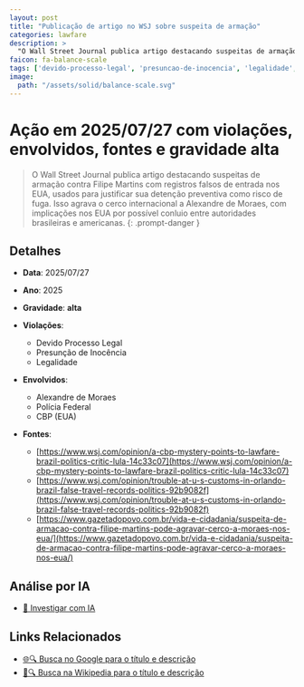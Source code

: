 ```yaml
---
layout: post
title: "Publicação de artigo no WSJ sobre suspeita de armação"
categories: lawfare
description: > 
  "O Wall Street Journal publica artigo destacando suspeitas de armação contra Filipe Martins com registros falsos de entrada nos EUA, usados para justificar sua detenção preventiva como risco de fuga. Isso agrava o cerco internacional a Alexandre de Moraes, com implicações nos EUA por possível conluio entre autoridades brasileiras e americanas."
faicon: fa-balance-scale
tags: ['devido-processo-legal', 'presuncao-de-inocencia', 'legalidade', 'alexandre-de-moraes', 'policia-federal', 'cbp-eua', 'gravidade-alta', 'filipe-martins', 'armacao', 'registros-falsos', 'eua']
image:
  path: "/assets/solid/balance-scale.svg"
---
```


# Ação em 2025/07/27 com violações, envolvidos, fontes e gravidade alta

> O Wall Street Journal publica artigo destacando suspeitas de armação contra Filipe Martins com registros falsos de entrada nos EUA, usados para justificar sua detenção preventiva como risco de fuga. Isso agrava o cerco internacional a Alexandre de Moraes, com implicações nos EUA por possível conluio entre autoridades brasileiras e americanas.
{: .prompt-danger }

## Detalhes
- **Data**: 2025/07/27
- **Ano**: 2025
- **Gravidade**: **alta** <i class="fas fa-balance-scale"></i>

- **Violações**:
  - Devido Processo Legal
  - Presunção de Inocência
  - Legalidade
- **Envolvidos**:
  - Alexandre de Moraes
  - Polícia Federal
  - CBP (EUA)
- **Fontes**:
  - [https://www.wsj.com/opinion/a-cbp-mystery-points-to-lawfare-brazil-politics-critic-lula-14c33c07](https://www.wsj.com/opinion/a-cbp-mystery-points-to-lawfare-brazil-politics-critic-lula-14c33c07)
  - [https://www.wsj.com/opinion/trouble-at-u-s-customs-in-orlando-brazil-false-travel-records-politics-92b9082f](https://www.wsj.com/opinion/trouble-at-u-s-customs-in-orlando-brazil-false-travel-records-politics-92b9082f)
  - [https://www.gazetadopovo.com.br/vida-e-cidadania/suspeita-de-armacao-contra-filipe-martins-pode-agravar-cerco-a-moraes-nos-eua/](https://www.gazetadopovo.com.br/vida-e-cidadania/suspeita-de-armacao-contra-filipe-martins-pode-agravar-cerco-a-moraes-nos-eua/)

## Análise por IA
- [🤖 Investigar com IA](https://www.perplexity.ai/search?q=%20Publica%C3%A7%C3%A3o%20de%20artigo%20no%20WSJ%20sobre%20suspeita%20de%20arma%C3%A7%C3%A3o%20O%20Wall%20Street%20Journal%20publica%20artigo%20destacando%20suspeitas%20de%20arma%C3%A7%C3%A3o%20contra%20Filipe%20Martins%20com%20registros%20falsos%20de%20entrada%20nos%20EUA%2C%20usados%20para%20justificar%20sua%20deten%C3%A7%C3%A3o%20preventiva%20como%20risco%20de%20fuga.%20Isso%20agrava%20o%20cerco%20internacional%20a%20Alexandre%20de%20Moraes%2C%20com%20implica%C3%A7%C3%B5es%20nos%20EUA%20por%20poss%C3%ADvel%20conluio%20entre%20autoridades%20brasileiras%20e%20americanas.%20Devido%20Processo%20Legal%20Presun%C3%A7%C3%A3o%20de%20Inoc%C3%AAncia%20Legalidade%202025%20gravidade%20alta)

## Links Relacionados
- [🌐🔍 Busca no Google para o título e descrição](https://www.google.com/search?q=%20Publica%C3%A7%C3%A3o%20de%20artigo%20no%20WSJ%20sobre%20suspeita%20de%20arma%C3%A7%C3%A3o%20O%20Wall%20Street%20Journal%20publica%20artigo%20destacando%20suspeitas%20de%20arma%C3%A7%C3%A3o%20contra%20Filipe%20Martins%20com%20registros%20falsos%20de%20entrada%20nos%20EUA%2C%20usados%20para%20justificar%20sua%20deten%C3%A7%C3%A3o%20preventiva%20como%20risco%20de%20fuga.%20Isso%20agrava%20o%20cerco%20internacional%20a%20Alexandre%20de%20Moraes%2C%20com%20implica%C3%A7%C3%B5es%20nos%20EUA%20por%20poss%C3%ADvel%20conluio%20entre%20autoridades%20brasileiras%20e%20americanas.%20Devido%20Processo%20Legal%20Presun%C3%A7%C3%A3o%20de%20Inoc%C3%AAncia%20Legalidade%202025%20gravidade%20alta)
- [📖🔍 Busca na Wikipedia para o título e descrição](https://pt.wikipedia.org/w/index.php?search=%20Publica%C3%A7%C3%A3o%20de%20artigo%20no%20WSJ%20sobre%20suspeita%20de%20arma%C3%A7%C3%A3o%20O%20Wall%20Street%20Journal%20publica%20artigo%20destacando%20suspeitas%20de%20arma%C3%A7%C3%A3o%20contra%20Filipe%20Martins%20com%20registros%20falsos%20de%20entrada%20nos%20EUA%2C%20usados%20para%20justificar%20sua%20deten%C3%A7%C3%A3o%20preventiva%20como%20risco%20de%20fuga.%20Isso%20agrava%20o%20cerco%20internacional%20a%20Alexandre%20de%20Moraes%2C%20com%20implica%C3%A7%C3%B5es%20nos%20EUA%20por%20poss%C3%ADvel%20conluio%20entre%20autoridades%20brasileiras%20e%20americanas.%20Devido%20Processo%20Legal%20Presun%C3%A7%C3%A3o%20de%20Inoc%C3%AAncia%20Legalidade%202025%20gravidade%20alta)

